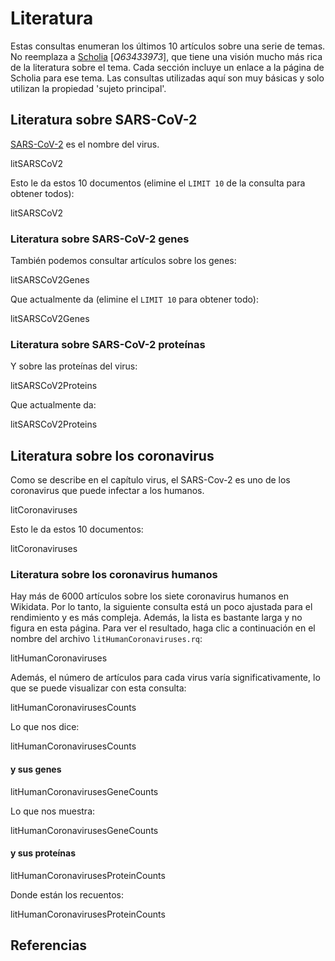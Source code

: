 # Literatura

Estas consultas enumeran los últimos 10 <topic>artículos</topic> sobre una serie de temas. No reemplaza a [Scholia](https://tools.wmflabs.org/scholia/) [<cite>Q63433973</cite>], que tiene una visión mucho más rica de la <topic>literatura</topic> sobre el tema. Cada sección incluye un enlace a la página de Scholia para ese tema. Las consultas utilizadas aquí son muy básicas y solo utilizan la propiedad 'sujeto principal'.

## Literatura sobre SARS-CoV-2

[SARS-CoV-2](https://tools.wmflabs.org/scholia/topic/Q82069695) es el nombre del virus.

<sparql>litSARSCoV2</sparql>

Esto le da estos 10 documentos (elimine el `LIMIT 10` de la consulta para obtener todos):

<out limit="10">litSARSCoV2</out>

### Literatura sobre SARS-CoV-2 genes

También podemos consultar artículos sobre los genes:

<sparql>litSARSCoV2Genes</sparql>

Que actualmente da (elimine el `LIMIT 10` para obtener todo):

<out limit="10">litSARSCoV2Genes</out>

### Literatura sobre SARS-CoV-2 proteínas

Y sobre las proteínas del virus:

<sparql>litSARSCoV2Proteins</sparql>

Que actualmente da:

<out limit="10">litSARSCoV2Proteins</out>

## Literatura sobre los coronavirus

Como se describe en el capítulo <xref>virus</xref>, el SARS-Cov-2 es uno de los coronavirus que puede infectar a los humanos.

<sparql>litCoronaviruses</sparql>

Esto le da estos 10 documentos:

<out limit="10">litCoronaviruses</out>

### Literatura sobre los coronavirus humanos

Hay más de 6000 artículos sobre los siete coronavirus humanos en Wikidata. Por lo tanto, la siguiente consulta está un poco ajustada para el rendimiento y es más compleja. Además, la lista es bastante larga y no figura en esta página.
Para ver el resultado, haga clic a continuación en el nombre del archivo `litHumanCoronaviruses.rq`:

<sparql>litHumanCoronaviruses</sparql>

Además, el número de artículos para cada virus varía significativamente, lo que se puede visualizar con esta consulta:

<sparql>litHumanCoronavirusesCounts</sparql>

Lo que nos dice:

<out>litHumanCoronavirusesCounts</out>

#### y sus genes

<sparql>litHumanCoronavirusesGeneCounts</sparql>

Lo que nos muestra:

<out>litHumanCoronavirusesGeneCounts</out>

#### y sus proteínas

<sparql>litHumanCoronavirusesProteinCounts</sparql>

Donde están los recuentos:

<out>litHumanCoronavirusesProteinCounts</out>

## Referencias

<references/>

